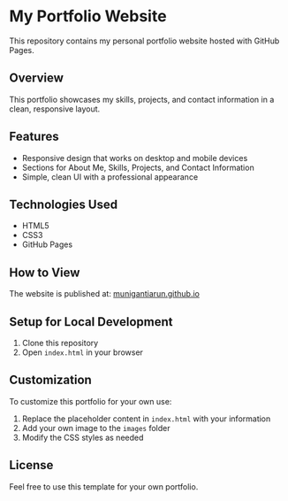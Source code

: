 # My Portfolio Website

This repository contains my personal portfolio website hosted with GitHub Pages.

## Overview

This portfolio showcases my skills, projects, and contact information in a clean, responsive layout.

## Features

- Responsive design that works on desktop and mobile devices
- Sections for About Me, Skills, Projects, and Contact Information
- Simple, clean UI with a professional appearance

## Technologies Used

- HTML5
- CSS3
- GitHub Pages

## How to View

The website is published at: [munigantiarun.github.io](https://munigantiarun.github.io)

## Setup for Local Development

1. Clone this repository
2. Open `index.html` in your browser

## Customization

To customize this portfolio for your own use:

1. Replace the placeholder content in `index.html` with your information
2. Add your own image to the `images` folder
3. Modify the CSS styles as needed

## License

Feel free to use this template for your own portfolio.
